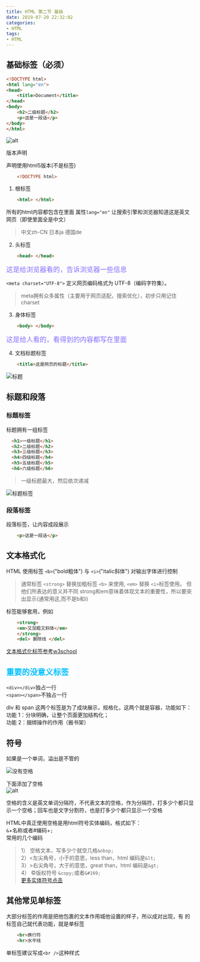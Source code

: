 ```yaml
---
title: HTML 第二节 基础
date: 2019-07-20 22:32:02
categories:
- HTML
tags: 
- HTML
---
```

## 基础标签（必须）

```html
<!DOCTYPE html>
<html lang="en">
<head>
    <title>Document</title>
</head>
<body>
    <h2>二级标题</h2>
    <p>这是一段话</p>
</body>
</html>
```

<img src="./HTML-2-基础/结构.png" alt="alt" title="" />

版本声明

声明使用html5版本(不是标签)

```html
    <!DOCTYPE html>
```

1. 根标签

```html
    <html> </html>
```

所有的html内容都包含在里面
属性`lang="en"` 让搜索引擎和浏览器知道这是英文网页（即使里面全是中文）
> 中文zh-CN
> 日本ja
> 德国de

2. 头标签

```html
    <head> </head>
```

<font size=4 color=#8470FF>这是给浏览器看的，告诉浏览器一些信息 </font>

`<meta charset="UTF-8">` 定义网页编码格式为 UTF-8（编码字符集）。
> meta拥有众多属性（主要用于网页适配，搜索优化），初步只用记住charset

3. 身体标签

```html
    <body> </body>
```

<font size=4 color=#8470FF>这是给人看的，看得到的内容都写在里面</font>

4. 文档标题标签

```html
    <title>这是网页的标题</title>
```

<img src="./HTML-2-基础/title.png" alt="标题" title="哔哩哔哩弹幕网标题" />

## 标题和段落

### 标题标签

标题拥有一组标签

```html
  <h1>一级标题</h1>
  <h2>二级标题</h2>
  <h3>三级标题</h3>
  <h4>四级标题</h4>
  <h5>五级标题</h5>
  <h6>六级标题</h6>
```

> 一级标题最大，然后依次递减

<img src="./HTML-2-基础/titlebq.png" alt="标题标签" title="标题标签" />

### 段落标签

段落标签，让内容成段展示

```html
    <p>这是一段话</p>
```

## 文本格式化

HTML 使用标签  `<b>`("bold粗体") 与 `<i>`("italic斜体") 对输出字体进行控制
> 通常标签 `<strong>` 替换加粗标签 `<b>` 来使用, `<em>` 替换 `<i>`标签使用。
> 但他们所表达的意义并不同
> strong和em意味着体现文本的重要性，所以要突出显示(通常用这,而不是b和i)

标签能够套用，例如

```html
    <strong>
    <em>又加粗又斜体</em>
    </strong>
    <del> 删除线 </del>
```

[文本格式化标签参考w3school](http://www.w3school.com.cn/html/html_formatting.asp)

## <font color=#00BFFF >重要的没意义标签</font>

`<div></div>`独占一行  
`<span></span>`不独占一行

div 和 span 这两个标签是为了成块展示，规格化，这两个就是容器，功能如下：  
功能 1：分块明确，让整个页面更加结构化；  
功能 2：捆绑操作的作用（搬书架）  

## 符号

如果是一个单词，溢出是不管的  

<img src="./HTML-2-基础/符号-1.png" alt="没有空格" title="" />  

下面添加了空格   
<img src="./HTML-2-基础/符号-2.png" alt="alt" title="" />  

空格的含义是英文单词分隔符，不代表文本的空格，作为分隔符，打多少个都只显示一个空格；回车也是文字分割符，也是打多少个都只显示一个空格  

HTML中真正使用空格是用html符号实体编码，格式如下：  
`&`+名称或者#编码+`;`      
常用的几个编码    
> 1） 空格文本，写多少个就空几格`&nbsp;`  
> 2）<左尖角号，小于的意思，less than，html 编码是`&lt;`  
> 3）>右尖角号，大于的意思，great than，html 编码是`&gt;`  
> 4） &copy;版权符号 `&copy;`或者`&#169;`  
[更多实体符号点击](https://www.runoob.com/html/html-entities.html)  

## 其他常见单标签

大部分标签的作用是把他包裹的文本作用城他设置的样子，所以成对出现，有
的标签自己就代表功能，就是单标签

```html
    <br>换行符
    <hr>水平线
```

单标签建议写成`<br />`这种样式  